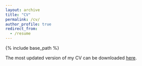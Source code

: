 ```yaml
---
layout: archive
title: "CV"
permalink: /cv/
author_profile: true
redirect_from:
  - /resume
---
```


{% include base_path %}

The most updated version of my CV can be downloaded [here](/files/VRR_CVApr2023_v2.pdf).
